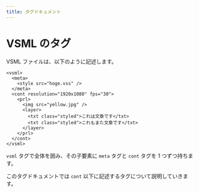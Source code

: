 ```yaml
---
title: タグドキュメント
---
```


# VSML のタグ

VSML ファイルは、以下のように記述します。

```xml:example.vsml
<vsml>
  <meta>
    <style src="hoge.vss" />
  </meta>
  <cont resolution="1920x1080" fps="30">
    <prl>
      <img src="yellow.jpg" />
      <layer>
        <txt class="styled">これは文章です</txt>
        <txt class="styled">これもまた文章です</txt>
      </layer>
    </prl>
  </cont>
</vsml>
```

`vsml` タグで全体を囲み、その子要素に `meta` タグと `cont` タグを 1 つずつ持ちます。

このタグドキュメントでは `cont` 以下に記述するタグについて説明していきます。
